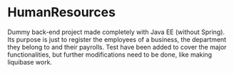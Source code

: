 # HumanResources

Dummy back-end project made completely with Java EE (without Spring). Its purpose is just to register the employees of a business, the department they belong to and their payrolls.
Test have been added to cover the major functionalities, but further modifications need to be done, like making liquibase work.
